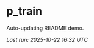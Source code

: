 # p_train

Auto-updating README demo.

<!--START_SECTION:status-->
_Last run: 2025-10-22 16:32 UTC_
<!--END_SECTION:status-->






































































































































































































































































































































































































































































































































































































































































































































































































































































































































































































































































































































































































































































































































































































